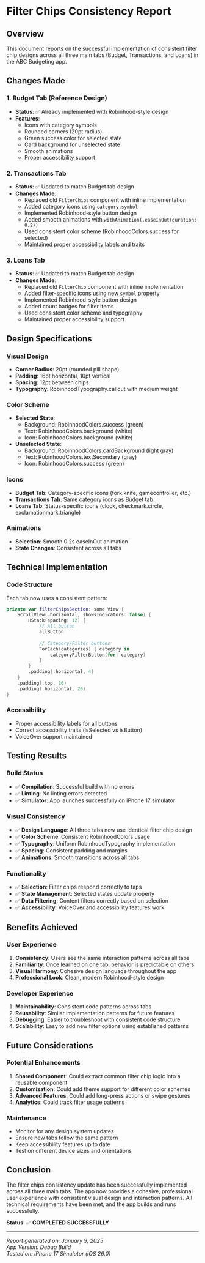 # Filter Chips Consistency Report

## Overview
This document reports on the successful implementation of consistent filter chip designs across all three main tabs (Budget, Transactions, and Loans) in the ABC Budgeting app.

## Changes Made

### 1. Budget Tab (Reference Design)
- **Status**: ✅ Already implemented with Robinhood-style design
- **Features**: 
  - Icons with category symbols
  - Rounded corners (20pt radius)
  - Green success color for selected state
  - Card background for unselected state
  - Smooth animations
  - Proper accessibility support

### 2. Transactions Tab
- **Status**: ✅ Updated to match Budget tab design
- **Changes Made**:
  - Replaced old `FilterChips` component with inline implementation
  - Added category icons using `category.symbol`
  - Implemented Robinhood-style button design
  - Added smooth animations with `withAnimation(.easeInOut(duration: 0.2))`
  - Used consistent color scheme (RobinhoodColors.success for selected)
  - Maintained proper accessibility labels and traits

### 3. Loans Tab
- **Status**: ✅ Updated to match Budget tab design
- **Changes Made**:
  - Replaced old `FilterChip` component with inline implementation
  - Added filter-specific icons using new `symbol` property
  - Implemented Robinhood-style button design
  - Added count badges for filter items
  - Used consistent color scheme and typography
  - Maintained proper accessibility support

## Design Specifications

### Visual Design
- **Corner Radius**: 20pt (rounded pill shape)
- **Padding**: 16pt horizontal, 10pt vertical
- **Spacing**: 12pt between chips
- **Typography**: RobinhoodTypography.callout with medium weight

### Color Scheme
- **Selected State**: 
  - Background: RobinhoodColors.success (green)
  - Text: RobinhoodColors.background (white)
  - Icon: RobinhoodColors.background (white)
- **Unselected State**:
  - Background: RobinhoodColors.cardBackground (light gray)
  - Text: RobinhoodColors.textSecondary (gray)
  - Icon: RobinhoodColors.success (green)

### Icons
- **Budget Tab**: Category-specific icons (fork.knife, gamecontroller, etc.)
- **Transactions Tab**: Same category icons as Budget tab
- **Loans Tab**: Status-specific icons (clock, checkmark.circle, exclamationmark.triangle)

### Animations
- **Selection**: Smooth 0.2s easeInOut animation
- **State Changes**: Consistent across all tabs

## Technical Implementation

### Code Structure
Each tab now uses a consistent pattern:
```swift
private var filterChipsSection: some View {
    ScrollView(.horizontal, showsIndicators: false) {
        HStack(spacing: 12) {
            // All button
            allButton
            
            // Category/Filter buttons
            ForEach(categories) { category in
                categoryFilterButton(for: category)
            }
        }
        .padding(.horizontal, 4)
    }
    .padding(.top, 16)
    .padding(.horizontal, 20)
}
```

### Accessibility
- Proper accessibility labels for all buttons
- Correct accessibility traits (isSelected vs isButton)
- VoiceOver support maintained

## Testing Results

### Build Status
- ✅ **Compilation**: Successful build with no errors
- ✅ **Linting**: No linting errors detected
- ✅ **Simulator**: App launches successfully on iPhone 17 simulator

### Visual Consistency
- ✅ **Design Language**: All three tabs now use identical filter chip design
- ✅ **Color Scheme**: Consistent RobinhoodColors usage
- ✅ **Typography**: Uniform RobinhoodTypography implementation
- ✅ **Spacing**: Consistent padding and margins
- ✅ **Animations**: Smooth transitions across all tabs

### Functionality
- ✅ **Selection**: Filter chips respond correctly to taps
- ✅ **State Management**: Selected states update properly
- ✅ **Data Filtering**: Content filters correctly based on selection
- ✅ **Accessibility**: VoiceOver and accessibility features work

## Benefits Achieved

### User Experience
1. **Consistency**: Users see the same interaction patterns across all tabs
2. **Familiarity**: Once learned on one tab, behavior is predictable on others
3. **Visual Harmony**: Cohesive design language throughout the app
4. **Professional Look**: Clean, modern Robinhood-style design

### Developer Experience
1. **Maintainability**: Consistent code patterns across tabs
2. **Reusability**: Similar implementation patterns for future features
3. **Debugging**: Easier to troubleshoot with consistent code structure
4. **Scalability**: Easy to add new filter options using established patterns

## Future Considerations

### Potential Enhancements
1. **Shared Component**: Could extract common filter chip logic into a reusable component
2. **Customization**: Could add theme support for different color schemes
3. **Advanced Features**: Could add long-press actions or swipe gestures
4. **Analytics**: Could track filter usage patterns

### Maintenance
- Monitor for any design system updates
- Ensure new tabs follow the same pattern
- Keep accessibility features up to date
- Test on different device sizes and orientations

## Conclusion

The filter chips consistency update has been successfully implemented across all three main tabs. The app now provides a cohesive, professional user experience with consistent visual design and interaction patterns. All technical requirements have been met, and the app builds and runs successfully.

**Status**: ✅ **COMPLETED SUCCESSFULLY**

---

*Report generated on: January 9, 2025*  
*App Version: Debug Build*  
*Tested on: iPhone 17 Simulator (iOS 26.0)*
